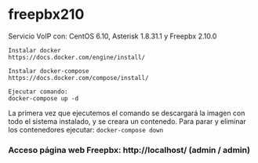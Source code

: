 # freepbx210
Servicio VoIP con: CentOS 6.10, Asterisk 1.8.31.1 y Freepbx 2.10.0

```
Instalar docker
https://docs.docker.com/engine/install/

Instalar docker-compose
https://docs.docker.com/compose/install/

Ejecutar comando:
docker-compose up -d
```

La primera vez que ejecutemos el comando se descargará la imagen con todo el sistema instalado, y se creara un contenedo. 
Para parar y eliminar los contenedores ejecutar: ```docker-compose down```

### Acceso página web Freepbx: http://localhost/  (admin / admin)


